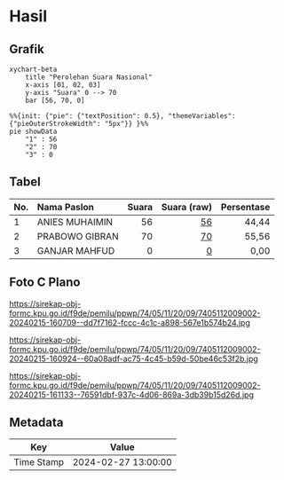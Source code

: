 # Hasil

## Grafik

```mermaid
xychart-beta
    title "Perolehan Suara Nasional"
    x-axis [01, 02, 03]
    y-axis "Suara" 0 --> 70
    bar [56, 70, 0]
```

```mermaid
%%{init: {"pie": {"textPosition": 0.5}, "themeVariables": {"pieOuterStrokeWidth": "5px"}} }%%
pie showData
    "1" : 56
    "2" : 70
    "3" : 0
```

## Tabel

| No. | Nama Paslon    | Suara | Suara (raw) | Persentase |
|:--- |:-------------- | -----:| -----------:| ----------:|
| 1   | ANIES MUHAIMIN | 56    | [56][p-1]   | 44,44      |
| 2   | PRABOWO GIBRAN | 70    | [70][p-2]   | 55,56      |
| 3   | GANJAR MAHFUD  | 0     | [0][p-3]    | 0,00       |


[p-1]: https://github.com/gigit-pemilu/pemilu-2024/blob/main/pilpres/hitung-suara/sub/74-sulawesi-tenggara/sub/05-konawe-selatan/sub/11-laonti/sub/2009-tue-tue/sub/002-tps/sub/paslon-1.txt
[p-2]: https://github.com/gigit-pemilu/pemilu-2024/blob/main/pilpres/hitung-suara/sub/74-sulawesi-tenggara/sub/05-konawe-selatan/sub/11-laonti/sub/2009-tue-tue/sub/002-tps/sub/paslon-2.txt
[p-3]: https://github.com/gigit-pemilu/pemilu-2024/blob/main/pilpres/hitung-suara/sub/74-sulawesi-tenggara/sub/05-konawe-selatan/sub/11-laonti/sub/2009-tue-tue/sub/002-tps/sub/paslon-3.txt

## Foto C Plano

https://sirekap-obj-formc.kpu.go.id/f9de/pemilu/ppwp/74/05/11/20/09/7405112009002-20240215-160709--dd7f7162-fccc-4c1c-a898-567e1b574b24.jpg

https://sirekap-obj-formc.kpu.go.id/f9de/pemilu/ppwp/74/05/11/20/09/7405112009002-20240215-160924--60a08adf-ac75-4c45-b59d-50be46c53f2b.jpg

https://sirekap-obj-formc.kpu.go.id/f9de/pemilu/ppwp/74/05/11/20/09/7405112009002-20240215-161133--76591dbf-937c-4d06-869a-3db39b15d26d.jpg


## Metadata

| Key        | Value               |
| ---------- | ------------------- |
| Time Stamp | 2024-02-27 13:00:00 |



